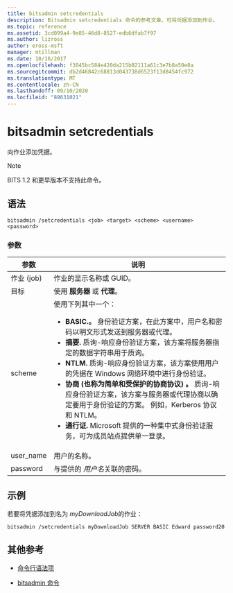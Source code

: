 ```yaml
---
title: bitsadmin setcredentials
description: Bitsadmin setcredentials 命令的参考文章，可将凭据添加到作业。
ms.topic: reference
ms.assetid: 3cd099a4-9e85-46d8-8527-edb6dfab7f97
ms.author: lizross
author: eross-msft
manager: mtillman
ms.date: 10/16/2017
ms.openlocfilehash: f3045bc584e420da215b02111a61c3e7b8a50e8a
ms.sourcegitcommit: db2d46842c68813d043738d6523f13d8454fc972
ms.translationtype: MT
ms.contentlocale: zh-CN
ms.lasthandoff: 09/10/2020
ms.locfileid: "89631021"
---
```

# <a name="bitsadmin-setcredentials"></a>bitsadmin setcredentials

向作业添加凭据。

> [!NOTE]
> BITS 1.2 和更早版本不支持此命令。

## <a name="syntax"></a>语法

```
bitsadmin /setcredentials <job> <target> <scheme> <username> <password>
```

### <a name="parameters"></a>参数

| 参数 | 说明 |
| -------------- | -------------- |
| 作业 (job) | 作业的显示名称或 GUID。 |
| 目标 | 使用 **服务器** 或 **代理**。 |
| scheme | 使用下列其中一个：<ul><li>**BASIC.。** 身份验证方案，在此方案中，用户名和密码以明文形式发送到服务器或代理。</li><li>**摘要.** 质询-响应身份验证方案，该方案将服务器指定的数据字符串用于质询。</li><li>**NTLM.** 质询-响应身份验证方案，该方案使用用户的凭据在 Windows 网络环境中进行身份验证。</li><li>**协商 (也称为简单和受保护的协商协议) 。** 质询-响应身份验证方案，该方案与服务器或代理协商以确定要用于身份验证的方案。 例如，Kerberos 协议和 NTLM。</li><li>**通行证.** Microsoft 提供的一种集中式身份验证服务，可为成员站点提供单一登录。</li></ul> |
| user_name | 用户的名称。 |
| password | 与提供的 *用户名*关联的密码。 |

## <a name="examples"></a>示例

若要将凭据添加到名为 *myDownloadJob*的作业：

```
bitsadmin /setcredentials myDownloadJob SERVER BASIC Edward password20
```

## <a name="additional-references"></a>其他参考

- [命令行语法项](command-line-syntax-key.md)

- [bitsadmin 命令](bitsadmin.md)

